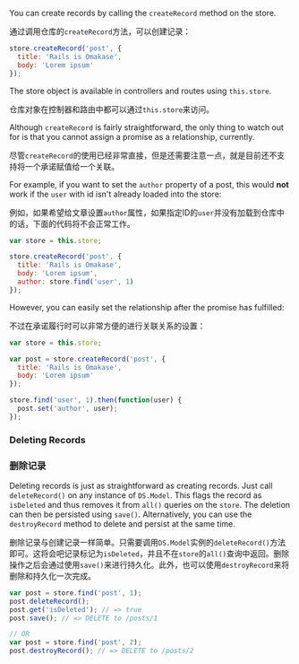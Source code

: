 You can create records by calling the `createRecord` method on the store.

通过调用仓库的`createRecord`方法，可以创建记录：

```js
store.createRecord('post', {
  title: 'Rails is Omakase',
  body: 'Lorem ipsum'
});
```

The store object is available in controllers and routes using `this.store`.

仓库对象在控制器和路由中都可以通过`this.store`来访问。

Although `createRecord` is fairly straightforward, the only thing to watch out for
is that you cannot assign a promise as a relationship, currently.

尽管`createRecord`的使用已经非常直接，但是还需要注意一点，就是目前还不支持将一个承诺赋值给一个关联。

For example, if you want to set the `author` property of a post, this would **not** work
if the `user` with id isn't already loaded into the store:

例如，如果希望给文章设置`author`属性，如果指定ID的`user`并没有加载到仓库中的话，下面的代码将不会正常工作。

```js
var store = this.store;

store.createRecord('post', {
  title: 'Rails is Omakase',
  body: 'Lorem ipsum',
  author: store.find('user', 1)
});
```

However, you can easily set the relationship after the promise has fulfilled:

不过在承诺履行时可以非常方便的进行关联关系的设置：

```js
var store = this.store;

var post = store.createRecord('post', {
  title: 'Rails is Omakase',
  body: 'Lorem ipsum'
});

store.find('user', 1).then(function(user) {
  post.set('author', user);
});
```

### Deleting Records

### 删除记录

Deleting records is just as straightforward as creating records. Just call `deleteRecord()`
on any instance of `DS.Model`. This flags the record as `isDeleted` and thus removes
it from `all()` queries on the `store`. The deletion can then be persisted using `save()`.
Alternatively, you can use the `destroyRecord` method to delete and persist at the same time.

删除记录与创建记录一样简单。只需要调用`DS.Model`实例的`deleteRecord()`方法即可。这将会吧记录标记为`isDeleted`，并且不在`store`的`all()`查询中返回。删除操作之后会通过使用`save()`来进行持久化。此外，也可以使用`destroyRecord`来将删除和持久化一次完成。

```js
var post = store.find('post', 1);
post.deleteRecord();
post.get('isDeleted'); // => true
post.save(); // => DELETE to /posts/1

// OR
var post = store.find('post', 2);
post.destroyRecord(); // => DELETE to /posts/2
```
